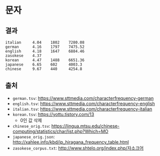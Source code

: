 # 문자

## 결과

```
italian     4.04    1802    7280.08
german      4.16    1797    7475.52
english     4.18    1647    6884.46
zasokese    4.37    
korean      4.47    1488    6651.36
japanese    6.65    602     4003.3
chinese     9.67    440     4254.8
```

## 출처

- `german.tsv`: https://www.sttmedia.com/characterfrequency-german
- `english.tsv`: https://www.sttmedia.com/characterfrequency-english
- `italian.tsv`: https://www.sttmedia.com/characterfrequency-italian
- `korean.tsv`: https://yottu.tistory.com/13
    - 0인 값 삭제
- `chinese_orig.tsv`: https://lingua.mtsu.edu/chinese-computing/statistics/char/list.php?Which=MO
- `japanese_orig.json`: http://xahlee.info/kbd/jp_hiragana_frequency_table.html
- `zasokese_corpus.txt`: http://www.shtelo.org/index.php/자소크어